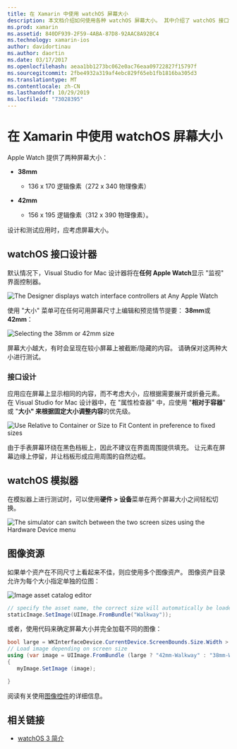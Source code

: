 ```yaml
---
title: 在 Xamarin 中使用 watchOS 屏幕大小
description: 本文档介绍如何使用各种 watchOS 屏幕大小。 其中介绍了 watchOS 接口设计器、watchOS 模拟器和映像资源。
ms.prod: xamarin
ms.assetid: 840DF939-2F59-4ABA-87D8-92AAC8A92BC4
ms.technology: xamarin-ios
author: davidortinau
ms.author: daortin
ms.date: 03/17/2017
ms.openlocfilehash: aeaa1bb1273bc062e0ac76eaa09722827f15797f
ms.sourcegitcommit: 2fbe4932a319af4ebc829f65eb1fb1816ba305d3
ms.translationtype: MT
ms.contentlocale: zh-CN
ms.lasthandoff: 10/29/2019
ms.locfileid: "73028395"
---
```

# <a name="working-with-watchos-screen-sizes-in-xamarin"></a>在 Xamarin 中使用 watchOS 屏幕大小

Apple Watch 提供了两种屏幕大小：

- **38mm**
  - 136 x 170 逻辑像素（272 x 340 物理像素）

- **42mm**
  - 156 x 195 逻辑像素（312 x 390 物理像素）。

设计和测试应用时，应考虑屏幕大小。

## <a name="watchos-interface-designer"></a>watchOS 接口设计器

默认情况下，Visual Studio for Mac 设计器将在**任何 Apple Watch**显示 "监视" 界面控制器。

![](screen-sizes-images/screen-any-sml.png "The Designer displays watch interface controllers at Any Apple Watch")

使用 "大小" 菜单可在任何可用屏幕尺寸上编辑和预览情节提要： **38mm**或**42mm**：

![](screen-sizes-images/screen-menu-sml.png "Selecting the 38mm or 42mm size")

屏幕大小越大，有时会呈现在较小屏幕上被截断/隐藏的内容。
请确保对这两种大小进行测试。

### <a name="interface-design"></a>接口设计

应用应在屏幕上显示相同的内容，而不考虑大小，应根据需要展开或折叠元素。 在 Visual Studio for Mac 设计器中，在 "属性检查器" 中，应使用 "**相对于容器**" 或 "**大小" 来根据固定大小调整内容**的优先级。

![](screen-sizes-images/sizeattributepanel-sml.png "Use Relative to Container or Size to Fit Content in preference to fixed sizes")

由于手表屏幕环绕在黑色档板上，因此不建议在界面周围提供填充。 让元素在屏幕边缘上停留，并让档板形成应用周围的自然边框。

## <a name="watchos-simulator"></a>watchOS 模拟器

在模拟器上进行测试时，可以使用**硬件 > 设备**菜单在两个屏幕大小之间轻松切换。

![](screen-sizes-images/simulator.png "The simulator can switch between the two screen sizes using the Hardware Device menu")

## <a name="image-resources"></a>图像资源

如果单个资产在不同尺寸上看起来不佳，则应使用多个图像资产。 图像资产目录允许为每个大小指定单独的位图：

![](screen-sizes-images/images-xcassets.png "Image asset catalog editor")

```csharp
// specify the asset name, the correct size will automatically be loaded
staticImage.SetImage(UIImage.FromBundle("Walkway"));
```

或者，使用代码来确定屏幕大小并完全加载不同的图像：

```csharp
bool large = WKInterfaceDevice.CurrentDevice.ScreenBounds.Size.Width > 136.0;
// Load image depending on screen size
using (var image = UIImage.FromBundle (large ? "42mm-Walkway" : "38mm-Walkway"))
{
   myImage.SetImage (image);

}
```

阅读有关使用[图像控件](~/ios/watchos/user-interface/image.md)的详细信息。

## <a name="related-links"></a>相关链接

- [watchOS 3 简介](~/ios/watchos/platform/introduction-to-watchos3/index.md)
